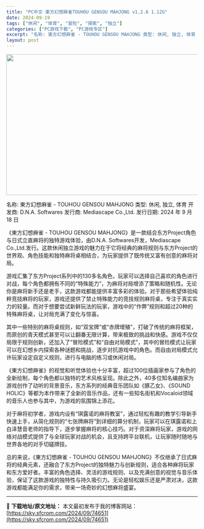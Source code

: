 ```yaml
---
title: "PC中文 東方幻想麻雀TOUHOU GENSOU MAHJONG v1.2.6 1.12G"
date: 2024-09-19
tags: ["休闲", "体育", "冒险", "探索", "独立"]
categories: ["PC游戏下载", "PC游戏专区"]
excerpt: "名称: 東方幻想麻雀 - TOUHOU GENSOU MAHJONG 类型: 休闲, 独立, 体育 开发商: D.N.A. Softwares 发行商: Mediascape Co.,Ltd. 发行日期: 2024 年 9 月 18 日 《東方幻想麻雀 - TOUHOU GENSOU MAHJONG&hellip;"
layout: post
---
```


<img class="aligncenter size-full wp-image-74652" src="https://sky.sfcrom.com/wp-content/uploads/2024/09/2024091901465372.webp" alt="" width="660" height="370" />

名称: 東方幻想麻雀 - TOUHOU GENSOU MAHJONG
类型: 休闲, 独立, 体育
开发商: D.N.A. Softwares
发行商: Mediascape Co.,Ltd.
发行日期: 2024 年 9 月 18 日

《東方幻想麻雀 - TOUHOU GENSOU MAHJONG》是一款结合东方Project角色与日式立直麻将的独特游戏体验，由D.N.A. Softwares开发，Mediascape Co.,Ltd.发行。这款休闲独立游戏的魅力在于它将经典的麻将规则与东方Project的世界观、角色技能和独特麻将桌相结合，为玩家提供了既传统又富有创意的麻将对局。

游戏汇集了东方Project系列中的130多名角色，玩家可以选择自己喜欢的角色进行对战，每个角色都拥有不同的“特殊能力”，为麻将对局增添了策略和随机性。无论你是麻将新手还是老手，这款游戏都能提供丰富多彩的体验。对于那些希望体验纯粹竞技麻将的玩家，游戏还提供了禁止特殊能力的竞技规则麻将桌，专注于真实实力的较量。而对于想要尝试新鲜玩法的玩家，游戏中的“作弊”规则和超过20种的特殊麻将桌，让对局充满了变化与惊喜。

其中一些特别的麻将桌规则，如“双宝牌”或“赤牌增殖”，打破了传统的麻将框架，而原创的青天模式甚至可以让翻番无限计算，带来极致的挑战和快感。游戏不仅仅局限于规则创新，还加入了“冒险模式”和“自由对局模式”，其中的冒险模式让玩家可以在幻想乡内探索各种谜题和挑战，逐步对抗游戏中的角色。而自由对局模式允许玩家设定自定义规则，进行与电脑的练习或休闲对局。

《東方幻想麻雀》的视觉和听觉体验也十分丰富，超过100位插画家参与了角色的全新绘制，每个角色都以独特的艺术风格呈现。除此之外，40多位知名编曲家为游戏创作了动听的背景音乐，东方系列的经典音乐团队如《豚乙女》、《SOUND HOLIC》等都为本作带来了全新的音乐作品，还有一些知名街机和Vocaloid领域的音乐人也参与其中，为游戏的氛围锦上添花。

对于麻将初学者，游戏内设有“琪露诺的麻将教室”，通过轻松有趣的教学引导新手快速上手，从简化规则的“七张牌麻将”到详细的算分机制，玩家可以在琪露诺和上白泽慧音老师的指导下，逐步掌握麻将的核心技巧。对于资深麻将玩家，游戏的网络对战模式提供了与全球玩家对战的机会，且支持跨平台联机，让玩家随时随地与世界各地的对手切磋牌技。

总的来说，《東方幻想麻雀 - TOUHOU GENSOU MAHJONG》不仅继承了日式麻将的经典元素，还融合了东方Project的独特魅力与创新规则，适合各种麻将玩家和东方爱好者。丰富的角色选择、灵活的游戏规则、以及充满创意的视觉与音乐体验，保证了这款游戏的独特性与持久吸引力。无论是轻松娱乐还是严肃对决，这款游戏都能满足你的需求，带来一场奇妙的幻想麻将盛宴。

---
📖 **下载地址/原文地址：** 本文最初发布于我的博客网站：[https://sky.sfcrom.com/2024/09/74651](https://sky.sfcrom.com/2024/09/74651)
